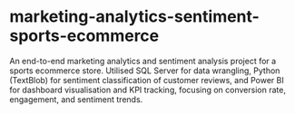 # marketing-analytics-sentiment-sports-ecommerce
An end-to-end marketing analytics and sentiment analysis project for a sports ecommerce store. Utilised SQL Server for data wrangling, Python (TextBlob) for sentiment classification of customer reviews, and Power BI for dashboard visualisation and KPI tracking, focusing on conversion rate, engagement, and sentiment trends.
